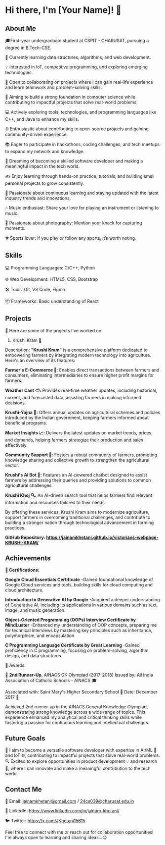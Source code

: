 # Hi there, I'm [Your Name]! 👋

## About Me

🎓First-year undergraduate student at CSPIT - CHARUSAT, pursuing a degree in B.Tech-CSE.

🌱 Currently learning data structures, algorithms, and web development.

💡 Interested in IoT, competitive programming, and exploring emerging technologies.

🤝 Open to collaborating on projects where I can gain real-life experience and learn teamwork and problem-solving skills.

🎯 Aiming to build a strong foundation in computer science while contributing to impactful projects that solve real-world 
problems.

💻 Actively exploring tools, technologies, and programming languages like C++, and Java to enhance my skills.

🌐 Enthusiastic about contributing to open-source projects and gaining community-driven experience.

📚 Eager to participate in hackathons, coding challenges, and tech meetups to expand my network and knowledge.

🚀 Dreaming of becoming a skilled software developer and making a meaningful impact in the tech world.

✍️ Enjoy learning through hands-on practice, tutorials, and building small personal projects to grow consistently.

🌱 Passionate about continuous learning and staying updated with the latest industry trends and innovations.

🎶 Music enthusiast: Share your love for playing an instrument or listening to music.

📸 Passionate about photography: Mention your knack for capturing moments.

⚽ Sports lover: If you play or follow any sports, it’s worth noting.

## Skills

💻 Programming Languages: C/C++, Python

🌐 Web Development: HTML5, CSS, Bootstrap

🛠️ Tools: Git, VS Code, Figma

📦 Frameworks: Basic understanding of React

## Projects

📂 Here are some of the projects I've worked on:

1. Krushi Kram 🌾

Description: 
**"Krushi Kram"** is a comprehensive platform dedicated to empowering farmers by integrating modern technology into agriculture. Here's an overview of its features:

**Farmer's E-Commerce 🛒**: Enables direct transactions between farmers and consumers, eliminating intermediaries to ensure higher profit margins for farmers.

**Weather Cast ⛅:** Provides real-time weather updates, including historical, current, and forecasted data, assisting farmers in making informed decisions.

**Krushi-Yojna 📜:** Offers annual updates on agricultural schemes and policies introduced by the Indian government, keeping farmers informed about beneficial programs.

**Market Insights 📈:** Delivers the latest updates on market trends, prices, and demands, helping farmers strategize their production and sales effectively.

**Community Support 🤝:** Fosters a robust community of farmers, promoting knowledge sharing and collective growth to strengthen the agricultural sector.

**Krushi's AI Bot 🤖:** Features an AI-powered chatbot designed to assist farmers by addressing their queries and providing solutions to common agricultural challenges.

**Krushi Khoj 🔍:** An AI-driven search tool that helps farmers find relevant information and resources tailored to their needs.

By offering these services, Krushi Kram aims to modernize agriculture, support farmers in overcoming traditional challenges, and contribute to building a stronger nation through technological advancement in farming practices.


**GitHub Repository: https://jainamkhetani.github.io/victorians-webpage-KRUSHI-KRAM/**

## Achievements

**🌟 Certifications:**

**Google Cloud Essentials Certificate**
-Gained foundational knowledge of Google Cloud services and tools, building skills for cloud computing and cloud architecture.

**Introduction to Generative AI by Google**
-Acquired a deeper understanding of Generative AI, including its applications in various domains such as text, image, and music generation.

**Object-Oriented Programming (OOPs) Interview Certificate by MindLuster**
-Enhanced my understanding of OOP concepts, preparing me for technical interviews by mastering key principles such as inheritance, polymorphism, and encapsulation.

**C Programming Language Certificate by Great Learning**
-Gained proficiency in C programming, focusing on problem-solving, algorithm design, and data structures.

🏅 Awards:

🥉 **2nd Runner-Up**, AINACS GK Olympiad (2017-2018)
Issued by: All India Association of Catholic Schools - AINACS 🎓

Associated with: Saint Mary's Higher Secondary School 🏫
Date: December 2017 📅

Achieved 2nd runner-up in the AINACS General Knowledge Olympiad, demonstrating strong knowledge across a wide range of topics. This experience enhanced my analytical and critical thinking skills while fostering a passion for continuous learning and intellectual challenges.

## Future Goals

🚀 I aim to become a versatile software developer with expertise in AI/ML 🤖 and IoT 🌐, contributing to impactful projects that solve real-world problems.
🔍 Excited to explore opportunities in product development 💡 and research 🔬, where I can innovate and make a meaningful contribution to the tech world.

## Contact Me

📧 Email: jainamkhetani@gmail.com / 24cs039@charusat.edu.in

🔗 LinkedIn: https://www.linkedin.com/in/jainam-khetani/

🐦 Twitter: https://x.com/JKhetani15615


Feel free to connect with me or reach out for collaboration opportunities! I'm always open to learning and sharing ideas...😊
